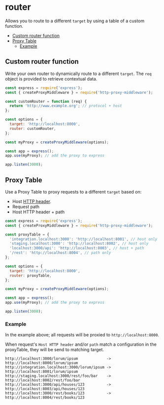 # router

Allows you to route to a different `target` by using a table of a custom function.

- [Custom router function](#custom-router-function)
- [Proxy Table](#proxy-table)
  - [Example](#example)

## Custom router function

Write your own router to dynamically route to a different `target`.
The `req` object is provided to retrieve contextual data.

```javascript
const express = require('express');
const { createProxyMiddleware } = require('http-proxy-middleware');

const customRouter = function (req) {
  return 'http://www.example.org'; // protocol + host
};

const options = {
  target: 'http://localhost:8000',
  router: customRouter,
};

const myProxy = createProxyMiddleware(options);

const app = express();
app.use(myProxy); // add the proxy to express

app.listen(3000);
```

## Proxy Table

Use a Proxy Table to proxy requests to a different `target` based on:

- Host [HTTP header](https://en.wikipedia.org/wiki/List_of_HTTP_header_fields#Request_fields).
- Request path
- Host HTTP header + path

```javascript
const express = require('express');
const { createProxyMiddleware } = require('http-proxy-middleware');

const proxyTable = {
  'integration.localhost:3000': 'http://localhost:8001', // host only
  'staging.localhost:3000': 'http://localhost:8002', // host only
  'localhost:3000/api': 'http://localhost:8003', // host + path
  '/rest': 'http://localhost:8004', // path only
};

const options = {
  target: 'http://localhost:8000',
  router: proxyTable,
};

const myProxy = createProxyMiddleware(options);

const app = express();
app.use(myProxy); // add the proxy to express

app.listen(3000);
```

### Example

In the example above; all requests will be proxied to `http://localhost:8000`.

When request's `Host HTTP header` and/or `path` match a configuration in the proxyTable, they will be send to matching target.

```text
http://localhost:3000/lorum/ipsum             -> http://localhost:8000/lorum/ipsum
http://integration.localhost:3000/lorum/ipsum -> http://localhost:8001/lorum/ipsum
http://staging.localhost:3000/rest/foo/bar    -> http://localhost:8002/rest/foo/bar
http://localhost:3000/api/houses/123          -> http://localhost:8003/api/houses/123
http://localhost:3000/rest/books/123          -> http://localhost:8004/rest/books/123
```
